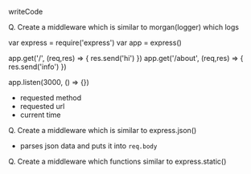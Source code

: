 writeCode

Q. Create a middleware which is similar to morgan(logger) which logs


var express = require('express')
var app = express()

app.get('/', (req,res) => {
  res.send('hi')
})
app.get('/about', (req,res) => {
 res.send('info')
})

app.listen(3000, () => {})

- requested method
- requested url
- current time

Q. Create a middleware which is similar to express.json()

- parses json data and puts it into `req.body`

Q. Create a middleware which functions similar to express.static()
